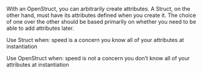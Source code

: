 With an OpenStruct, you can arbitrarily create attributes. A Struct, on the other hand, must have its attributes defined when you create it. The choice of one over the other should be based primarily on whether you need to be able to add attributes later.

Use Struct when:
  speed is a concern
  you know all of your attributes at instantiation

Use OpenStruct when:
  speed is not a concern
  you don’t know all of your attributes at instantiation
